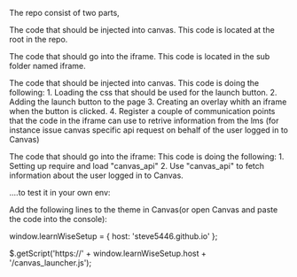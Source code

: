 The repo consist of two parts,

The code that should be injected into canvas.
   This code is located at the root in the repo.

The code that should go into the iframe.
   This code is located in the sub folder named iframe.



The code that should be injected into canvas.
  This code is doing the following:
    1. Loading the css that should be used for the launch button.
    2. Adding the launch button to the page
    3. Creating an overlay whith an iframe when the button is clicked.
    4. Register a couple of communication points that the code in the iframe can use to retrive information from the lms
       (for instance issue canvas specific api request on behalf of the user logged in to Canvas)


The code that should go into the iframe:
  This code is doing the following:
    1. Setting up require and load "canvas_api"
    2. Use "canvas_api" to fetch information about the user logged in to Canvas.




....to test it in your own env:

Add the following lines to the theme in Canvas(or open Canvas and paste the code into the console):

window.learnWiseSetup = {
    host: 'steve5446.github.io'
};

$.getScript('https://' + window.learnWiseSetup.host + '/canvas_launcher.js');

